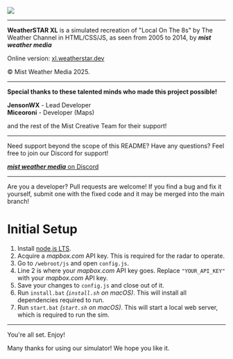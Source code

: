 ![](https://media.discordapp.net/attachments/1277358525072412803/1390365205426475110/WeatherStarXLHeader.webp?ex=6867fe00&is=6866ac80&hm=9e28d688ee67f1b423374f9c71625bf9cf6ee955334393db228f01bfb6f372a7&=&format=webp)

------------

**WeatherSTAR XL** is a simulated recreation of "Local On The 8s" by The Weather Channel in HTML/CSS/JS, as seen from 2005 to 2014, by ***mist weather media***

Online version: [xl.weatherstar.dev](https://xl.weatherstar.dev)

© Mist Weather Media 2025.

------------

**Special thanks to these talented minds who made this project possible!**

**JensonWX** - Lead Developer  
**Miceoroni** - Developer (Maps)

and the rest of the Mist Creative Team for their support!

------------

Need support beyond the scope of this README? Have any questions? Feel free to join our Discord for support!

[***mist weather media*** on Discord](https://discord.gg/hV2w5sZQxz)

------------

Are you a developer? Pull requests are welcome! If you find a bug and fix it yourself, submit one with the fixed code and it may be merged into the main branch!

# Initial Setup

1. Install [node.js LTS](https://nodejs.org/en/).
2. Acquire a *mapbox.com* API key. This is required for the radar to operate.
3. Go to `/webroot/js` and open `config.js`.
5. Line 2 is where your *mapbox.com*  API key goes. Replace `"YOUR_API_KEY"` with your *mapbox.com* API key.
6. Save your changes to `config.js` and close out of it.
7. Run `install.bat` *(`install.sh` on macOS)*. This will install all dependencies required to run.
8. Run `start.bat` *(`start.sh` on macOS)*. This will start a local web server, which is required to run the sim.

------------

You're all set. Enjoy!

Many thanks for using our simulator! We hope you like it.
